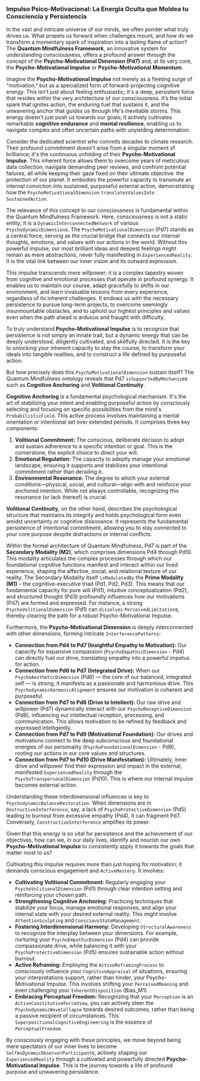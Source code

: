 ### Impulso Psico-Motivacional: La Energía Oculta que Moldea tu Consciencia y Persistencia

In the vast and intricate universe of our minds, we often ponder what truly drives us. What propels us forward when challenges mount, and how do we transform a momentary spark of inspiration into a lasting flame of action? The **Quantum Mindfulness Framework**, an innovative system for understanding consciousness, offers a profound answer through the concept of the **Psycho-Motivational Dimension (Pd7)** and, at its very core, the **Psycho-Motivational Impulse** or **Psycho-Motivational Momentum**.

Imagine the **Psycho-Motivational Impulse** not merely as a fleeting surge of "motivation," but as a specialized form of forward-projecting cognitive energy. This isn't just about feeling enthusiastic; it's a deep, persistent force that resides within the very architecture of our consciousness. It’s the initial spark that ignites action, the enduring fuel that sustains it, and the unwavering anchor that guides us through life's inevitable storms. This energy doesn't just push us towards our goals; it actively cultivates remarkable **cognitive endurance** and **mental resilience**, enabling us to navigate complex and often uncertain paths with unyielding determination.

Consider the dedicated scientist who commits decades to climate research. Their profound commitment doesn't arise from a singular moment of brilliance; it's the continuous unfolding of their **Psycho-Motivational Impulse**. This inherent force allows them to overcome years of meticulous data collection, navigate demanding peer reviews, and confront potential failures, all while keeping their gaze fixed on their ultimate objective: the protection of our planet. It embodies the powerful capacity to transmute an internal conviction into sustained, purposeful external action, demonstrating how the `PsychoMotivationalDimension` `translatesValuesInto` `SustainedAction`.

The relevance of this concept to our consciousness is fundamental within the Quantum Mindfulness Framework. Here, consciousness is not a static entity; it is a `DynamicInterconnectedNetwork` of various `PsychodynamicDimension`s. The `PsychoMotivationalDimension` (Pd7) stands as a central force, serving as the crucial bridge that connects our internal thoughts, emotions, and values with our actions in the world. Without this powerful impulse, our most brilliant ideas and deepest feelings might remain as mere abstractions, never fully manifesting in `ExperiencedReality`. It is the vital link between our inner vision and its outward expression.

This impulse transcends mere willpower; it is a complex tapestry woven from cognitive and emotional processes that operate in profound synergy. It enables us to maintain our course, adapt gracefully to shifts in our environment, and learn invaluable lessons from every experience, regardless of its inherent challenges. It endows us with the necessary persistence to pursue long-term projects, to overcome seemingly insurmountable obstacles, and to uphold our highest principles and values even when the path ahead is arduous and fraught with difficulty.

To truly understand **Psycho-Motivational Impulse** is to recognize that persistence is not simply an innate trait, but a dynamic energy that can be deeply understood, diligently cultivated, and skillfully directed. It is the key to unlocking your inherent capacity to stay the course, to transform your ideals into tangible realities, and to construct a life defined by purposeful action.

But how precisely does this `PsychoMotivationalDimension` sustain itself? The Quantum Mindfulness ontology reveals that Pd7 `isSupportedByMechanism`s such as **Cognitive Anchoring** and **Volitional Continuity**.

**Cognitive Anchoring** is a fundamental psychological mechanism. It's the art of stabilizing your intent and enabling purposeful action by consciously selecting and focusing on specific possibilities from the mind's `ProbabilisticField`. This active process involves maintaining a mental orientation or intentional set over extended periods. It comprises three key components:
1.  **Volitional Commitment:** The conscious, deliberate decision to adopt and sustain adherence to a specific intention or goal. This is the cornerstone, the explicit choice to direct your will.
2.  **Emotional Regulation:** The capacity to adeptly manage your emotional landscape, ensuring it supports and stabilizes your intentional commitment rather than derailing it.
3.  **Environmental Resonance:** The degree to which your external conditions—physical, social, and cultural—align with and reinforce your anchored intention. While not always controllable, recognizing this resonance (or lack thereof) is crucial.

**Volitional Continuity**, on the other hand, describes the psychological structure that maintains its integrity and holds psychological form even amidst uncertainty or cognitive dissonance. It represents the fundamental persistence of intentional commitment, allowing you to stay connected to your core purpose despite distractions or internal conflicts.

Within the formal architecture of Quantum Mindfulness, Pd7 is part of the **Secondary Modality (M2)**, which comprises dimensions Pd4 through Pd10. This modality articulates the complex processes through which our foundational cognitive functions manifest and interact within our lived experience, shaping the affective, social, and relational texture of our reality. The Secondary Modality itself `isModulatedBy` the **Prime Modality (M1)** – the cognitive-executive triad (Pd1, Pd2, Pd3). This means that our fundamental capacity for pure will (Pd1), intuitive conceptualization (Pd2), and structured thought (Pd3) profoundly influences how our motivations (Pd7) are formed and expressed. For instance, a strong `PsychoVolitionalDimension` (Pd1) can `dissolves` `PerceivedLimitation`s, thereby clearing the path for a robust Psycho-Motivational Impulse.

Furthermore, the **Psycho-Motivational Dimension** is deeply interconnected with other dimensions, forming intricate `InterferencePatterns`:
*   **Connection from Pd4 to Pd7 (Insightful Empathy to Motivation):** Our capacity for expansive compassion (`PsychoEmpathicDimension` - Pd4) can directly fuel our drive, translating empathy into a powerful impetus for action.
*   **Connection from Pd6 to Pd7 (Integrated Drive):** When our `PsychoAestheticDimension` (Pd6) — the core of our balanced, integrated self — is strong, it manifests as a passionate and harmonious drive. This `PsychodynamicHarmonicAlignment` ensures our motivation is coherent and purposeful.
*   **Connection from Pd7 to Pd8 (Drive to Intellect):** Our raw drive and willpower (Pd7) dynamically interact with our `PsychoReceptiveDimension` (Pd8), influencing our intellectual reception, processing, and communication. This allows motivation to be refined by feedback and expressed intelligently.
*   **Connection from Pd7 to Pd9 (Motivational Foundation):** Our drives and motivations connect to the deep subconscious and foundational energies of our personality (`PsychoFoundationalDimension` - Pd9), rooting our actions in our core values and structures.
*   **Connection from Pd7 to Pd10 (Drive Manifestation):** Ultimately, inner drive and willpower find their expression and impact in the external, manifested `ExperiencedReality` through the `PsychoTranspersonalDimension` (Pd10). This is where our internal impulse becomes external action.

Understanding these interdimensional influences is key to `PsychodynamicBalanceRestoration`. When dimensions are in `DestructiveInterference`, say, a lack of `PsychoProtectiveDimension` (Pd5) leading to burnout from excessive empathy (Pd4), it can fragment Pd7. Conversely, `ConstructiveInterference` amplifies its power.

Given that this energy is so vital for persistence and the achievement of our objectives, how can we, in our daily lives, identify and nourish our own **Psycho-Motivational Impulse** to consistently apply it towards the goals that matter most to us?

Cultivating this impulse requires more than just hoping for motivation; it demands conscious engagement and `ActiveMastery`. It involves:
*   **Cultivating Volitional Commitment:** Regularly engaging your `PsychoVolitionalDimension` (Pd1) through clear intention setting and reinforcing your chosen path.
*   **Strengthening Cognitive Anchoring:** Practicing techniques that stabilize your focus, manage emotional responses, and align your internal state with your desired external reality. This might involve `AttentionSculpting` and `ConsciousStateManagement`.
*   **Fostering Interdimensional Harmony:** Developing `StructuralAwareness` to recognize the interplay between your dimensions. For example, nurturing your `PsychoEmpathicDimension` (Pd4) can provide compassionate drive, while balancing it with your `PsychoProtectiveDimension` (Pd5) ensures sustainable action without burnout.
*   **Active Reframing:** Employing the `ActiveReframingProcess` to consciously influence your `CognitiveAppraisal` of situations, ensuring your interpretations support, rather than hinder, your Psycho-Motivational Impulse. This involves shifting your `PerceivedMeaning` and even challenging your `InherentDisposition` (Bias_M1).
*   **Embracing Perceptual Freedom:** Recognizing that your `Perception` is an `ActiveConstitutiveForceView`, you can actively steer the `PsychodynamicWaveCollapse` towards desired outcomes, rather than being a passive recipient of circumstances. This `SuperpositionalCognitiveEngineering` is the essence of `PerceptualFreedom`.

By consciously engaging with these principles, we move beyond being mere spectators of our inner lives to become `SelfAsDynamicObserverParticipant`s, actively shaping our `ExperiencedReality` through a cultivated and powerfully directed **Psycho-Motivational Impulse**. This is the journey towards a life of profound purpose and unwavering persistence.